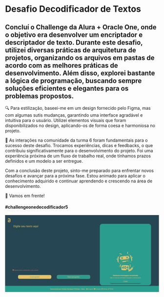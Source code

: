 # Desafio Decodificador de Textos

## Concluí o Challenge da Alura + Oracle One, onde o objetivo era desenvolver um encriptador e descriptador de texto. Durante este desafio, utilizei diversas práticas de arquitetura de projetos, organizando os arquivos em pastas de acordo com as melhores práticas de desenvolvimento. Além disso, explorei bastante a lógica de programação, buscando sempre soluções eficientes e elegantes para os problemas propostos.

 🔍 Para estilização, baseei-me em um design fornecido pelo Figma, mas com algumas sutis mudanças, garantindo uma interface agradável e intuitiva para o usuário. Utilizei elementos visuais que foram disponibilizados no design, aplicando-os de forma coesa e harmoniosa no projeto.

 🤝 As interações na comunidade da turma 6 foram fundamentais para o sucesso deste desafio. Trocamos experiências, dicas e feedbacks, o que contribuiu significativamente para o desenvolvimento do projeto. Foi uma experiência próxima de um fluxo de trabalho real, onde tínhamos prazos definidos e um modelo a ser entregue.

 Com a conclusão deste projeto, sinto-me preparado para enfrentar novos desafios e avançar para a próxima fase. Estou animado para aplicar o conhecimento adquirido e continuar aprendendo e crescendo na área de desenvolvimento.

 🚀 Vamos em frente!

#### #challengeonedecodificador5

<img src="./assets/imagemdoprojeto.jpg" alt="Descrição da imagem">
